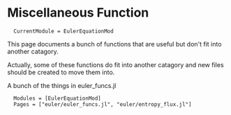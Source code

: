 # Miscellaneous Function

```@meta
  CurrentModule = EulerEquationMod
```

This page documents a bunch of functions that are useful but don't fit into
another catagory.

Actually, some of these functions do fit into another catagory and new files
should be created to move them into.


A bunch of the things in euler_funcs.jl

```@autodocs
  Modules = [EulerEquationMod]
  Pages = ["euler/euler_funcs.jl", "euler/entropy_flux.jl"]
```


